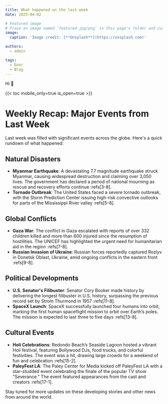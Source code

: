 ```yaml
---
title: What happened on the last week
date: 2025-04-02

# Featured image
# Place an image named `featured.jpg/png` in this page's folder and customize its options here.
image:
  caption: 'Image credit: [**Unsplash**](https://unsplash.com)'

authors:
  - admin

tags:
  - Блог
  - Blog
---
```


Hi 👋

{{< toc mobile_only=true is_open=true >}}

# Weekly Recap: Major Events from Last Week

Last week was filled with significant events across the globe. Here's a quick rundown of what happened:

## Natural Disasters

- **Myanmar Earthquake**: A devastating 7.7 magnitude earthquake struck Myanmar, causing widespread destruction and claiming over 3,050 lives. The government has declared a period of national mourning as rescue and recovery efforts continue :refs[3-8].
- **Tornado Outbreak**: The United States faced a severe tornado outbreak, with the Storm Prediction Center issuing high-risk convective outlooks for parts of the Mississippi River valley :refs[5-8].

## Global Conflicts

- **Gaza War**: The conflict in Gaza escalated with reports of over 332 children killed and more than 600 injured since the resumption of hostilities. The UNICEF has highlighted the urgent need for humanitarian aid in the region :refs[7-8].
- **Russian Invasion of Ukraine**: Russian forces reportedly captured Rozlyv in Donetsk Oblast, Ukraine, amid ongoing conflicts in the eastern front :refs[9-8].

## Political Developments

- **U.S. Senator's Filibuster**: Senator Cory Booker made history by delivering the longest filibuster in U.S. history, surpassing the previous record set by Strom Thurmond in 1957 :refs[11-8].
- **SpaceX Launch**: SpaceX successfully launched four humans into orbit, marking the first human spaceflight mission to orbit over Earth’s poles. The mission is expected to last three to five days :refs[13-8].

## Cultural Events

- **Holi Celebrations**: Redondo Beach’s Seaside Lagoon hosted a vibrant Holi festival, featuring Bollywood DJs, food trucks, and colorful festivities. The event was a hit, drawing large crowds for a weekend of fun and celebration :refs[15-2].
- **PaleyFest LA**: The Paley Center for Media kicked off PaleyFest LA with a star-studded event celebrating the finale of the popular TV show "Severance." The event featured appearances from the cast and creators :refs[17-1].

Stay tuned for more updates on these developing stories and other news from around the world.



[//]: # ([![The template is mobile first with a responsive design to ensure that your site looks stunning on every device.]&#40;https://raw.githubusercontent.com/wowchemy/wowchemy-hugo-modules/main/starters/academic/preview.png&#41;]&#40;https://hugoblox.com&#41;)

